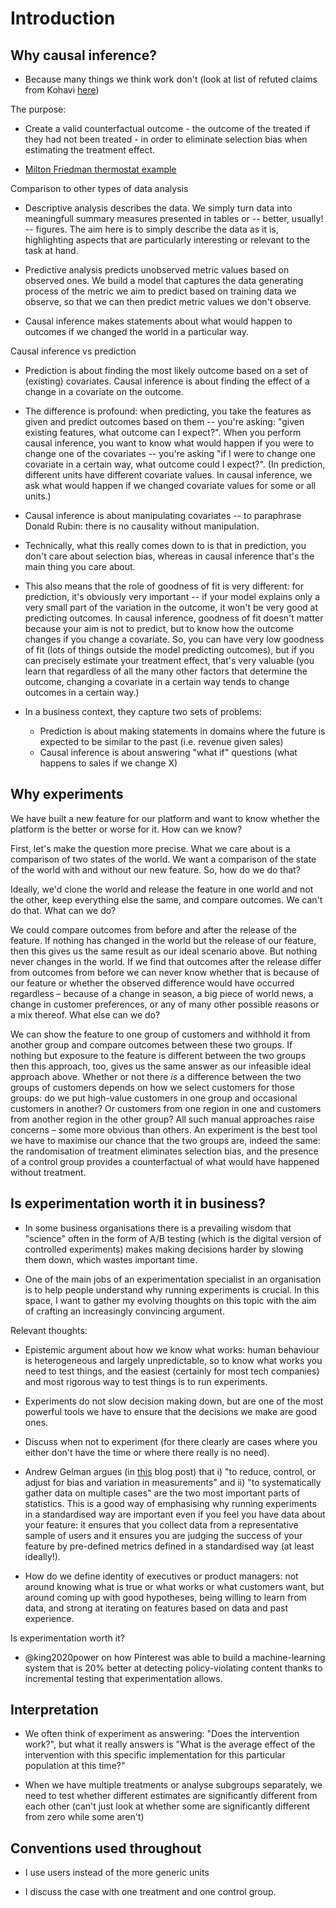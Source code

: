 # Introduction

## Why causal inference?

- Because many things we think work don't (look at list of refuted claims from Kohavi [here](https://experimentguide.com/refuted_observational_studies/))

The purpose:

- Create a valid counterfactual outcome - the outcome of the treated if they had not been treated - in order to eliminate selection bias when estimating the treatment effect.

- [Milton Friedman thermostat example](https://www.mercatus.org/macro-musings/nick-rowe-monetary-basics-milton-friedmans-thermostat-and-more)

Comparison to other types of data analysis

- Descriptive analysis describes the data. We simply turn data into meaningfull summary measures presented in tables or -- better, usually! -- figures. The aim here is to simply describe the data as it is, highlighting aspects that are particularly interesting or relevant to the task at hand.

- Predictive analysis predicts unobserved metric values based on observed ones. We build a model that captures the data generating process of the metric we aim to predict based on training data we observe, so that we can then predict metric values we don't observe.

- Causal inference makes statements about what would happen to outcomes if we changed the world in a particular way.

Causal inference vs prediction

- Prediction is about finding the most likely outcome based on a set of (existing) covariates. Causal inference is about finding the effect of a change in a covariate on the outcome.

- The difference is profound: when predicting, you take the features as given and predict outcomes based on them -- you're asking: "given existing features, what outcome can I expect?". When you perform causal inference, you want to know what would happen if you were to change one of the covariates -- you're asking "if I were to change one covariate in a certain way, what outcome could I expect?". (In prediction, different units have different covariate values. In causal inference, we ask what would happen if we changed covariate values for some or all units.)

- Causal inference is about manipulating covariates -- to paraphrase Donald Rubin: there is no causality without manipulation.

- Technically, what this really comes down to is that in prediction, you don't care about selection bias, whereas in causal inference that's the main thing you care about.

- This also means that the role of goodness of fit is very different: for prediction, it's obviously very important -- if your model explains only a very small part of the variation in the outcome, it won't be very good at predicting outcomes. In causal inference, goodness of fit doesn't matter because your aim is not to predict, but to know how the outcome changes if you change a covariate. So, you can have very low goodness of fit (lots of things outside the model predicting outcomes), but if you can precisely estimate your treatment effect, that's very valuable (you learn that regardless of all the many other factors that determine the outcome, changing a covariate in a certain way tends to change outcomes in a certain way.)

- In a business context, they capture two sets of problems:
	- Prediction is about making statements in domains where the future is expected to be similar to the past (i.e. revenue given sales)
	- Causal inference is about answering "what if" questions (what happens to sales if we change X)


## Why experiments

We have built a new feature for our platform and want to know whether the platform is the better or worse for it. How can we know?

First, let's make the question more precise. What we care about is a comparison of two states of the world. We want a comparison of the state of the world with and without our new feature. So, how do we do that? 

Ideally, we'd clone the world and release the feature in one world and not the other, keep everything else the same, and compare outcomes. We can't do that. What can we do?

We could compare outcomes from before and after the release of the feature. If nothing has changed in the world but the release of our feature, then this gives us the same result as our ideal scenario above. But nothing never changes in the world. If we find that outcomes after the release differ from outcomes from before we can never know whether that is because of our feature or whether the observed difference would have occurred regardless – because of a change in season, a big piece of world news, a change in customer preferences, or any of many other possible reasons or a mix thereof. What else can we do?

We can show the feature to one group of customers and withhold it from another group and compare outcomes between these two groups. If nothing but exposure to the feature is different between the two groups then this approach, too, gives us the same answer as our infeasible ideal approach above. Whether or not there *is* a difference between the two groups of customers depends on how we select customers for those groups: do we put high-value customers in one group and occasional customers in another? Or customers from one region in one and customers from another region in the other group? All such manual approaches raise concerns – some more obvious than others. An experiment is the best tool we have to maximise our chance that the two groups are, indeed the same: the randomisation of treatment eliminates selection bias, and the presence of a control group provides a counterfactual of what would have happened without treatment.


## Is experimentation worth it in business?

- In some business organisations there is a prevailing wisdom that "science" often in the form of A/B testing (which is the digital version of controlled experiments) makes making decisions harder by slowing them down, which wastes important time.

- One of the main jobs of an experimentation specialist in an organisation is to help people understand why running experiments is crucial. In this space, I want to gather my evolving thoughts on this topic with the aim of crafting an increasingly convincing argument.

Relevant thoughts:

- Epistemic argument about how we know what works: human behaviour is heterogeneous and largely unpredictable, so to know what works you need to test things, and the easiest (certainly for most tech companies) and most rigorous way to test things is to run experiments.

- Experiments do not slow decision making down, but are one of the most powerful tools we have to ensure that the decisions we make are good ones.

- Discuss when not to experiment (for there clearly are cases where you either don't have the time or where there really is no need).

- Andrew Gelman argues (in [this](https://statmodeling.stat.columbia.edu/2023/11/24/what-are-the-important-parts-of-statistics/) blog post) that i) "to reduce, control, or adjust for bias and variation in measurements" and ii) "to systematically gather data on multiple cases" are the two most important parts of statistics. This is a good way of emphasising why running experiments in a standardised way are important even if you feel you have data about your feature: it ensures that you collect data from a representative sample of users and it ensures you are judging the success of your feature by pre-defined metrics defined in a standardised way (at least ideally!).

- How do we define identity of executives or product managers: not around knowing what is true or what works or what customers want, but around coming up with good hypotheses, being willing to learn from data, and strong at iterating on features based on data and past experience.

Is experimentation worth it?

- @king2020power on how Pinterest was able to build a machine-learning system that is 20% better at detecting policy-violating content thanks to incremental testing that experimentation allows.


## Interpretation

- We often think of experiment as answering: "Does the intervention work?", but what it really answers is "What is the average effect of the intervention with this specific implementation for this particular population at this time?"

- When we have multiple treatments or analyse subgroups separately, we need to test whether different estimates are significantly different from each other (can't just look at whether some are significantly different from zero while some aren't) 


## Conventions used throughout

- I use users instead of the more generic units

- I discuss the case with one treatment and one control group.
